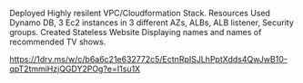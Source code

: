 Deployed Highly resilent VPC/Cloudformation Stack. Resources Used Dynamo DB, 3 Ec2 instances in 3 different AZs, ALBs, ALB listener, Security groups. Created Stateless Website Displaying names and names of recommended TV shows. 

 
https://1drv.ms/w/c/b6a6c21e632772c5/EctnRpISJLhPptXdds4QwJwB10-qpT2tmmiHzjQGDY2POg?e=I1su1X
 
